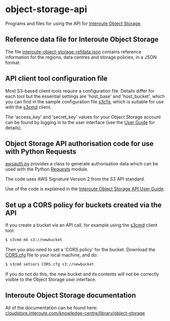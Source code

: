 # object-storage-api

Programs and files for using the API for [Interoute Object Storage](https://cloudstore.interoute.com/object-storage).

## Reference data file for Interoute Object Storage

The file [interoute-object-storage-refdata.json](https://raw.githubusercontent.com/Interoute/object-storage-api/master/interoute-object-storage-refdata.json) contains reference information for the regions, data centres and storage policies, in a JSON format.

## API client tool configuration file

Most S3-based client tools require a configuration file. Details differ for each tool but the essential settings are 'host_base' and 'host_bucket', which you can find in the sample configuration file [s3cfg](https://raw.githubusercontent.com/Interoute/object-storage-api/master/s3cfg), which is suitable for use with the [s3cmd](http://s3tools.org/s3cmd) client. 

The 'access_key' and 'secret_key' values for your Object Storage account can be found by logging in to the user interface (see the [User Guide](https://cloudstore.interoute.com/knowledge-centre/library/object-storage-user-guide) for details).

## Object Storage API authorisation code for use with Python Requests

[awsauth.py](https://github.com/Interoute/object-storage-api/blob/master/awsauth.py) provides a class to generate authorisation data which can be used with the Python [Requests](http://docs.python-requests.org) module.

The code uses AWS Signature Version 2 from the S3 API standard.

Use of the code is explained in the [Interoute Object Storage API User Guide](https://cloudstore.interoute.com/knowledge-centre/library/object-storage-api-user-guide).

## Set up a CORS policy for buckets created via the API

If you create a bucket via an API call, for example using the [s3cmd](http://s3tools.org/s3cmd) client tool:

```sh
$ s3cmd mb s3://newbucket
```
Then you also need to set a 'CORS policy' for the bucket. Download the [CORS.cfg](https://raw.githubusercontent.com/Interoute/object-storage-api/master/CORS.cfg) file to your local machine, and do: 

```sh
$ s3cmd setcors CORS.cfg s3://newbucket
```

If you do not do this, the new bucket and its contents will not be correctly visible to the Object Storage user interface.

## Interoute Object Storage documentation

All of the documentation can be found here: [cloudstore.interoute.com/knowledge-centre/library/object-storage](https://cloudstore.interoute.com/knowledge-centre/library/object-storage)

